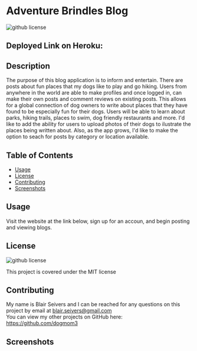 # Adventure Brindles Blog
  ![github license]()

  ## Deployed Link on Heroku:
 

  ## Description
  The purpose of this blog application is to inform and entertain. There are posts about fun places that my dogs like to play and go hiking. Users from anywhere in the world are able to make profiles and once logged in, can make their own posts and comment reviews on existing posts. This allows for a global connection of dog owners to write about places that they have found to be especially fun for their dogs. Users will be able to learn about parks, hiking trails, places to swim, dog friendly restaurants and more. I'd like to add the ability for users to upload photos of their dogs to ilustrate the places being written about. Also, as the app grows, I'd like to make the option to seach for posts by category or location available.
  
  ## Table of Contents
  * [Usage](#usage)
  * [License](#license)
  * [Contributing](#contributing)
  * [Screenshots](#screenshots)

 
  
  ## Usage
Visit the website at the link below, sign up for an accoun, and begin posting and viewing blogs.

  ## License
  ![github license]()

  This project is covered under the MIT license
  
  ## Contributing
  My name is Blair Seivers and I can be reached for any questions on this project by email at
  blair.seivers@gmail.com </br>
  You can view my other projects on GitHub here: https://github.com/dogmom3

  
  
  ## Screenshots
 